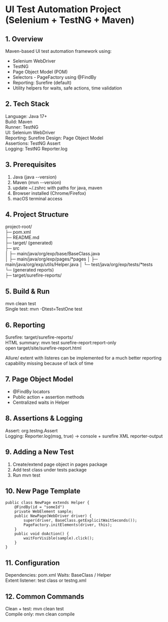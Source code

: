 # UI Test Automation Project (Selenium + TestNG + Maven)

## 1. Overview
Maven-based UI test automation framework using:
- Selenium WebDriver
- TestNG
- Page Object Model (POM)
- Selectors - PageFactory using @FindBy
- Reporting: Surefire (default)
- Utility helpers for waits, safe actions, time validation

## 2. Tech Stack
Language: Java 17+  
Build: Maven  
Runner: TestNG  
UI: Selenium WebDriver  
Reporting: Surefire
Design: Page Object Model  
Assertions: TestNG Assert  
Logging: TestNG Reporter.log  

## 3. Prerequisites
1. Java (java --version)
2. Maven (mvn --version)
3. update ~/.zshrc with paths for java, maven 
4. Browser installed (Chrome/Firefox)
6. macOS terminal access

## 4. Project Structure
project-root/  
├─ pom.xml  
├─ README.md  
├─ target/ (generated)  
├─ src  
│  ├─ main/java/org/exp/base/BaseClass.java  
│  ├─ main/java/org/exp/pages/*pages
│  ├─ main/java/org/exp/utils/Helper.java
│  └─ test/java/org/exp/tests/*tests  
└─ (generated reports)  
   ├─ target/surefire-reports/  

## 5. Build & Run
mvn clean test  
Single test: mvn -Dtest=TestOne test   

## 6. Reporting
Surefire: target/surefire-reports/  
HTML summary:
mvn test surefire-report:report-only  
open target/site/surefire-report.html  

Allure/ extent with listeres can be implemented for a much better reporting capability
missing because of lack of time

## 7. Page Object Model
- @FindBy locators
- Public action + assertion methods
- Centralized waits in Helper

## 8. Assertions & Logging
Assert: org.testng.Assert  
Logging: Reporter.log(msg, true) -> console + surefire XML reporter-output

## 9. Adding a New Test
1. Create/extend page object in pages package
2. Add test class under tests package
4. Run mvn test

## 10. New Page Template
    public class NewPage extends Helper {
        @FindBy(id = "someId")
        private WebElement sample;
        public NewPage(WebDriver driver) {
            super(driver, BaseClass.getExplicitWaitSeconds());
            PageFactory.initElements(driver, this);
        }
        public void doAction() {
            waitForVisible(sample).click();
        }
    }

## 11. Configuration
Dependencies: pom.xml
Waits: BaseClass / Helper  
Extent listener: test class or testng.xml  

## 12. Common Commands
Clean + test: mvn clean test  
Compile only: mvn clean compile


